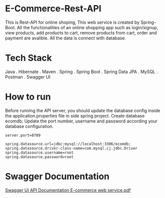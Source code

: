 # E-Commerce-Rest-API
This is Rest-API for online shoping, This web service is created by Spring-Boot. All the functionalities of an online shopping app such as login/signup, view products, add products to cart, remove products from cart, order and payment are avalible. All the data is connect with database.
# Tech Stack
   Java
. Hibernate
. Maven
. Spring
. Spring Boot
. Spring Data JPA
. MySQL
. Postman
. Swagger UI

# How to run
Before running the API server, you should update the database config inside the application.properties file in side spring project.
Create database ecomdb;
Update the port number, username and password according your database configuration.

    server.port=8789

    spring.datasource.url=jdbc:mysql://localhost:3306/ecomdb;
    spring.datasource.driver-class-name=com.mysql.cj.jdbc.Driver
    spring.datasource.username=root
    spring.datasource.password=root
   
# Swagger Documentation
[Swagger UI API Documentation E-commerce web service.pdf](https://github.com/Grajoria0083/E-Commerce-API/files/10553814/screencapture-localhost-8789-swagger-ui-2023-02-01-10_59_44.pdf)
